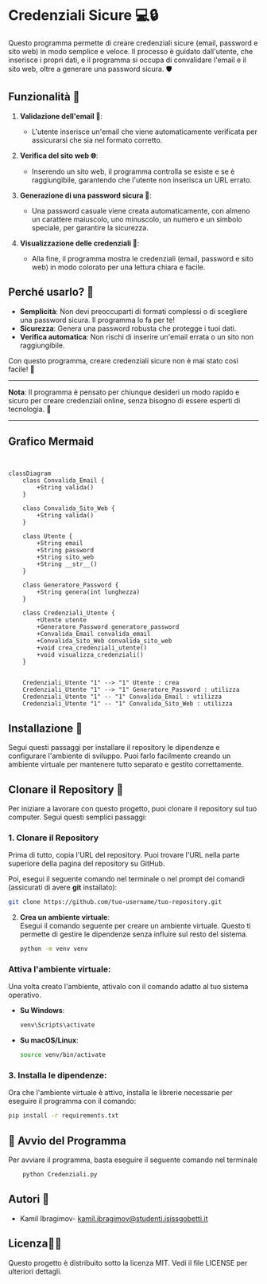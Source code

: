 # Credenziali Sicure 💻🔒

Questo programma permette di creare credenziali sicure (email, password e sito web) in modo semplice e veloce. Il processo è guidato dall'utente, che inserisce i propri dati, e il programma si occupa di convalidare l'email e il sito web, oltre a generare una password sicura. 🛡️

## Funzionalità 🌟

1. **Validazione dell'email 📧**: 
   - L'utente inserisce un'email che viene automaticamente verificata per assicurarsi che sia nel formato corretto.
  
2. **Verifica del sito web 🌐**: 
   - Inserendo un sito web, il programma controlla se esiste e se è raggiungibile, garantendo che l'utente non inserisca un URL errato.

3. **Generazione di una password sicura 🔑**: 
   - Una password casuale viene creata automaticamente, con almeno un carattere maiuscolo, uno minuscolo, un numero e un simbolo speciale, per garantire la sicurezza.

4. **Visualizzazione delle credenziali 🎉**: 
   - Alla fine, il programma mostra le credenziali (email, password e sito web) in modo colorato per una lettura chiara e facile.

## Perché usarlo? 🤔

- **Semplicità**: Non devi preoccuparti di formati complessi o di scegliere una password sicura. Il programma lo fa per te!
- **Sicurezza**: Genera una password robusta che protegge i tuoi dati.
- **Verifica automatica**: Non rischi di inserire un'email errata o un sito non raggiungibile.

Con questo programma, creare credenziali sicure non è mai stato così facile! 🎯

---

**Nota**: Il programma è pensato per chiunque desideri un modo rapido e sicuro per creare credenziali online, senza bisogno di essere esperti di tecnologia. 🚀

---

##      Grafico      Mermaid
```mermaid
                                

classDiagram
    class Convalida_Email {
        +String valida()
    }

    class Convalida_Sito_Web {
        +String valida()
    }

    class Utente {
        +String email
        +String password
        +String sito_web
        +String __str__()
    }

    class Generatore_Password {
        +String genera(int lunghezza)
    }

    class Credenziali_Utente {
        +Utente utente
        +Generatore_Password generatore_password
        +Convalida_Email convalida_email
        +Convalida_Sito_Web convalida_sito_web
        +void crea_credenziali_utente()
        +void visualizza_credenziali()
    }

    
    Credenziali_Utente "1" --> "1" Utente : crea
    Credenziali_Utente "1" --> "1" Generatore_Password : utilizza
    Credenziali_Utente "1" -- "1" Convalida_Email : utilizza
    Credenziali_Utente "1" -- "1" Convalida_Sito_Web : utilizza
```
## Installazione 🔧

Segui questi passaggi per installare il repository le dipendenze e configurare l'ambiente di sviluppo. Puoi farlo facilmente creando un ambiente virtuale per mantenere tutto separato e gestito correttamente.
## Clonare il Repository 🚀

Per iniziare a lavorare con questo progetto, puoi clonare il repository sul tuo computer. Segui questi semplici passaggi:

### 1. Clonare il Repository

Prima di tutto, copia l'URL del repository. Puoi trovare l'URL nella parte superiore della pagina del repository su GitHub. 

Poi, esegui il seguente comando nel terminale o nel prompt dei comandi (assicurati di avere **git** installato):

```bash
git clone https://github.com/tuo-username/tuo-repository.git
```


2. **Crea un ambiente virtuale**:  
   Esegui il comando seguente per creare un ambiente virtuale. Questo ti permette di gestire le dipendenze senza influire sul resto del sistema.
   ```bash
   python -m venv venv
### Attiva l'ambiente virtuale:

Una volta creato l'ambiente, attivalo con il comando adatto al tuo sistema operativo.

- **Su Windows**:
    ```bash
    venv\Scripts\activate
    ```

- **Su macOS/Linux**:
    ```bash
    source venv/bin/activate
    ```
### 3. Installa le dipendenze:
Ora che l'ambiente virtuale è attivo, installa le librerie necessarie per eseguire il programma con il comando:

```bash
pip install -r requirements.txt
```
## 🚀 Avvio del Programma
Per avviare il programma, basta eseguire il seguente comando nel terminale
```bash
    python Credenziali.py                          
```

## Autori 🦹
- Kamil Ibragimov- kamil.ibragimov@studenti.isissgobetti.it

## Licenza👮‍♂️
Questo progetto è distribuito sotto la licenza MIT. Vedi il file LICENSE per ulteriori dettagli.